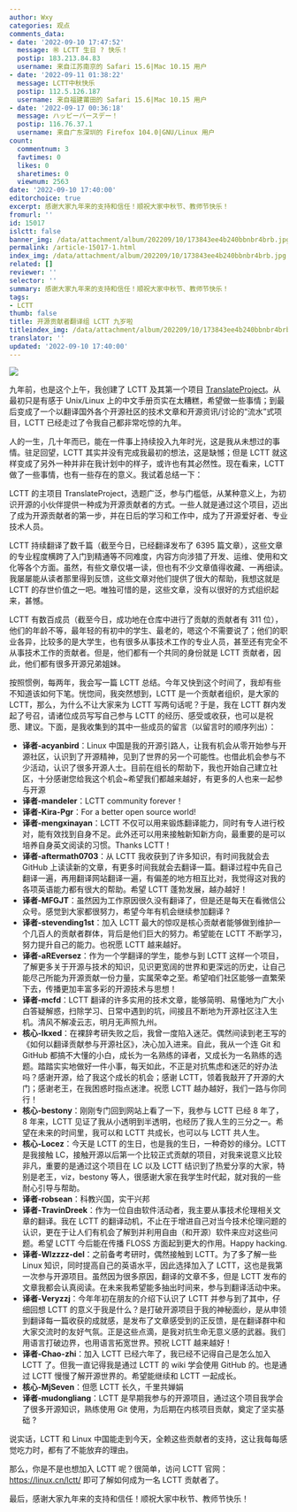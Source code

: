 ```yaml
---
author: Wxy
categories: 观点
comments_data:
- date: '2022-09-10 17:47:52'
  message: ㊗️ LCTT 生日 ? 快乐！
  postip: 183.213.84.83
  username: 来自江苏南京的 Safari 15.6|Mac 10.15 用户
- date: '2022-09-11 01:38:22'
  message: LCTT中秋快乐
  postip: 112.5.126.187
  username: 来自福建莆田的 Safari 15.6|Mac 10.15 用户
- date: '2022-09-17 00:36:18'
  message: ハッピーバースデー！
  postip: 116.76.37.1
  username: 来自广东深圳的 Firefox 104.0|GNU/Linux 用户
count:
  commentnum: 3
  favtimes: 0
  likes: 0
  sharetimes: 0
  viewnum: 2563
date: '2022-09-10 17:40:00'
editorchoice: true
excerpt: 感谢大家九年来的支持和信任！顺祝大家中秋节、教师节快乐！
fromurl: ''
id: 15017
islctt: false
banner_img: /data/attachment/album/202209/10/173843ee4b240bbnbr4brb.jpg
permalink: /article-15017-1.html
index_img: /data/attachment/album/202209/10/173843ee4b240bbnbr4brb.jpg
related: []
reviewer: ''
selector: ''
summary: 感谢大家九年来的支持和信任！顺祝大家中秋节、教师节快乐！
tags:
- LCTT
thumb: false
title: 开源贡献者翻译组 LCTT 九岁啦
titleindex_img: /data/attachment/album/202209/10/173843ee4b240bbnbr4brb.jpg
translator: ''
updated: '2022-09-10 17:40:00'
---
```


![](/data/attachment/album/202209/10/173843ee4b240bbnbr4brb.jpg)


九年前，也是这个上午，我创建了 LCTT 及其第一个项目 [TranslateProject](https://github.com/LCTT/TranslateProject)。从最初只是有感于 Unix/Linux 上的中文手册页实在太糟糕，希望做一些事情；到最后变成了一个以翻译国外各个开源社区的技术文章和开源资讯/讨论的“流水”式项目，LCTT 已经走过了令我自己都非常吃惊的九年。


人的一生，几十年而已，能在一件事上持续投入九年时光，这是我从未想过的事情。驻足回望，LCTT 其实并没有完成我最初的想法，这是缺憾；但是 LCTT 就这样变成了另外一种并非在我计划中的样子，或许也有其必然性。现在看来，LCTT 做了一些事情，也有一些存在的意义。我试着总结一下：


LCTT 的主项目 TranslateProject，选题广泛，参与门槛低，从某种意义上，为初识开源的小伙伴提供一种成为开源贡献者的方式。一些人就是通过这个项目，迈出了成为开源贡献者的第一步，并在日后的学习和工作中，成为了开源爱好者、专业技术人员。


LCTT 持续翻译了数千篇（截至今日，已经翻译发布了 6395 篇文章），这些文章的专业程度横跨了入门到精通等不同难度，内容方向涉猎了开发、运维、使用和文化等各个方面。虽然，有些文章仅堪一读，但也有不少文章值得收藏、一再细读。我屡屡能从读者那里得到反馈，这些文章对他们提供了很大的帮助，我想这就是 LCTT 的存世价值之一吧。唯独可惜的是，这些文章，没有以很好的方式组织起来，甚憾。


LCTT 有数百成员（截至今日，成功地在仓库中进行了贡献的贡献者有 311 位），他们的年龄不等，最年轻的有初中的学生、最老的，嗯这个不需要说了；他们的职业各异，比较多的是大学生，也有很多从事技术工作的专业人员，甚至还有完全不从事技术工作的贡献者。但是，他们都有一个共同的身份就是 LCTT 贡献者，因此，他们都有很多开源兄弟姐妹。


按照惯例，每两年，我会写一篇 LCTT 总结。今年又快到这个时间了，我却有些不知道该如何下笔。恍惚间，我突然想到，LCTT 是一个贡献者组织，是大家的 LCTT，那么，为什么不让大家来为 LCTT 写两句话呢？于是，我在 LCTT 群内发起了号召，请诸位成员写写自己参与 LCTT 的经历、感受或收获，也可以是祝愿、建议。下面，是我收集到的其中一些成员的留言（以留言时的顺序列出）：


* **译者-acyanbird**：Linux 中国是我的开源引路人，让我有机会从零开始参与开源社区，认识到了开源精神，见到了世界的另一个可能性。也借此机会参与不少活动，认识了很多开源人士。目前在组长的帮助下，我也开始自己建立社区，十分感谢您给我这个机会~希望我们都越来越好，有更多的人也来一起参与开源
* **译者-mandeler**：LCTT community forever！
* **译者-Kira-Pgr**：For a better open source world!
* **译者-mengxinayan**：LCTT 不仅可以用来锻炼翻译能力，同时有专人进行校对，能有效找到自身不足。此外还可以用来接触新知新方向，最重要的是可以培养自身英文阅读的习惯。Thanks LCTT！
* **译者-aftermath0703**：从 LCTT 我收获到了许多知识，有时间我就会去 GitHub 上读读新的文章，有更多时间我就会去翻译一篇。翻译过程中先自己翻译一遍，再用翻译网站翻译一遍，有偏差的地方相互比对，我觉得这对我的各项英语能力都有很大的帮助。希望 LCTT 蓬勃发展，越办越好！
* **译者-MFGJT**：虽然因为工作原因很久没有翻译了，但是还是每天在看微信公众号。感觉到大家都很努力，希望今年有机会继续参加翻译 ?
* **译者-stevending1st**：加入 LCTT 最大的惊叹是核心贡献者能够做到维护一个几百人的贡献者群体，背后是他们巨大的努力。希望能在 LCTT 不断学习，努力提升自己的能力。也祝愿 LCTT 越来越好。
* **译者-aREversez**：作为一个学翻译的学生，能参与到 LCTT 这样一个项目，了解更多关于开源与技术的知识，见识更宽阔的世界和更深远的历史，让自己能尽己所能为开源贡献一份力量，实属荣幸之至。希望咱们社区能够一直繁荣下去，传播更加丰富多彩的开源技术与思想！
* **译者-mcfd**：LCTT 翻译的许多实用的技术文章，能够简明、易懂地为广大小白答疑解惑，扫除学习、日常中遇到的坑，间接且不断地为开源社区注入生机。清风不解凌云志，明月无声照九州​。
* **核心-lkxed**：在裸辞考研失败之后，我曾一度陷入迷茫。偶然间读到老王写的《如何以翻译贡献参与开源社区》，决心加入进来。自此，我从一个连 Git 和 GitHub 都搞不大懂的小白，成长为一名熟练的译者，又成长为一名熟练的选题。踏踏实实地做好一件小事，每天如此，不正是对抗焦虑和迷茫的好办法吗？感谢开源，给了我这个成长的机会；感谢 LCTT，领着我敲开了开源的大门；感谢老王，在我困惑时指点迷津。祝愿 LCTT 越办越好，我们一路与你同行！
* **核心-bestony**：刚刚专门回到网站上看了一下，我参与 LCTT 已经 8 年了，8 年来，LCTT 见证了我从小透明到半透明，也经历了我人生的三分之一。希望在未来的时间里，我可以和 LCTT 共成长，也可以与 LCTT 共人生。
* **核心-Locez**：今天是 LCTT 的生日，也是我的生日，一种奇妙的缘分。LCTT 是我接触 LC，接触开源以后第一个比较正式贡献的项目，对我来说意义比较非凡，重要的是通过这个项目在 LC 以及 LCTT 结识到了热爱分享的大家，特别是老王，viz，bestony 等人，很感谢大家在我学生时代起，就对我的一些耐心引导与帮助。
* **译者-robsean**：科教兴国，实干兴邦
* **译者-TravinDreek**：作为一位自由软件活动者，我主要从事技术伦理相关文章的翻译。我在 LCTT 的翻译动机，不止在于增进自己对当今技术伦理问题的认识，更在于让人们有机会了解到并利用自由（和开源）软件来应对这些问题。希望 LCTT 今后能在传播 FLOSS 方面起到更大的作用。Happy hacking.
* **译者-Wlzzzz-del**：之前备考考研时，偶然接触到 LCTT。为了多了解一些 Linux 知识，同时提高自己的英语水平，因此选择加入了 LCTT，这也是我第一次参与开源项目。虽然因为很多原因，翻译的文章不多，但是 LCTT 发布的文章我都会认真阅读。在未来我希望能多抽出时间来，参与到翻译活动中来。
* **译者-Veryzzj**：今年年初在朋友的介绍下认识了 LCTT 并参与到了其中，仔细回想 LCTT 的意义于我是什么？是打破开源项目于我的神秘面纱，是从申领到翻译每一篇收获的成就感，是发布了文章感受到的正反馈，是在翻译群中和大家交流时的友好气氛。正是这些点滴，是我对抗生命无意义感的武器。我们用语言打破边界，也用语言拓宽世界。预祝 LCTT 越来越好！
* **译者-Chao-zhi**：加入 LCTT 已经六年了，我已经不记得自己是怎么加入 LCTT 了。但我一直记得我是通过 LCTT 的 wiki 学会使用 GitHub 的。也是通过 LCTT 慢慢了解开源世界的。希望能继续和 LCTT 一起成长。
* **核心-MjSeven**：但愿 LCTT 长久，千里共婵娟
* **译者-mudongliang**：LCTT 是早期我参与的开源项目，通过这个项目我学会了很多开源知识，熟练使用 Git 使用，为后期在内核项目贡献，奠定了坚实基础 ?


说实话，LCTT 和 Linux 中国能走到今天，全赖这些贡献者的支持，这让我每每感觉吃力时，都有了不能放弃的理由。


那么，你是不是也想加入 LCTT 呢？很简单，访问 LCTT 官网：<https://linux.cn/lctt/> 即可了解如何成为一名 LCTT 贡献者了。


最后，感谢大家九年来的支持和信任！顺祝大家中秋节、教师节快乐！